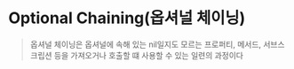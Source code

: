 #  Optional Chaining(옵셔널 체이닝)

> 옵셔널 체이닝은 옵셔널에 속해 있는 nil일지도 모르는 프로퍼티, 메서드, 서브스크립션 등을 가져오거나 호출할 떄 사용할 수 있는 일련의 과정이다
